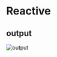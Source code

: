 # Reactive

## output

![output](https://user-images.githubusercontent.com/79576987/113506016-cbe2c400-955f-11eb-8fb6-a4f64911ea58.PNG)
